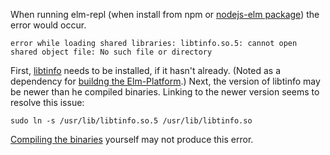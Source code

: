 When running elm-repl (when install from npm or
[nodejs-elm package](https://aur.archlinux.org/packages/nodejs-elm/)) the error would occur.

```
error while loading shared libraries: libtinfo.so.5: cannot open shared object file: No such file or directory
```

First, [libtinfo](https://aur.archlinux.org/packages/libtinfo/) needs to be installed, if it hasn't
already. (Noted as a dependency for
[buildng the Elm-Platform](https://github.com/elm-lang/elm-platform).) Next, the version of libtinfo
may be newer than he compiled binaries. Linking to the newer version seems to resolve this issue:

```shell
sudo ln -s /usr/lib/libtinfo.so.5 /usr/lib/libtinfo.so
```

[Compiling the binaries](https://aur.archlinux.org/packages/elm-platform) yourself may not produce
this error.

